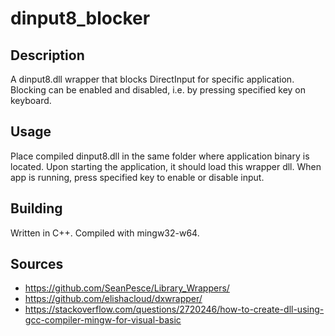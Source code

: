 # dinput8_blocker

## Description

A dinput8.dll wrapper that blocks DirectInput for specific application. Blocking can be enabled and disabled, i.e. by pressing specified key on keyboard.

## Usage

Place compiled dinput8.dll in the same folder where application binary is located. Upon starting the application, it should load this wrapper dll. When app is running, press specified key to enable or disable input.

## Building

Written in C++. Compiled with mingw32-w64.

## Sources

* <https://github.com/SeanPesce/Library_Wrappers/>
* <https://github.com/elishacloud/dxwrapper/>
* <https://stackoverflow.com/questions/2720246/how-to-create-dll-using-gcc-compiler-mingw-for-visual-basic>
